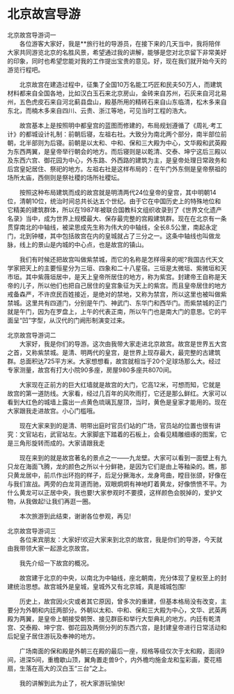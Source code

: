 # 北京故宫导游  
北京故宫导游词一  
　　各位游客大家好，我是**旅行社的导游员，在接下来的几天当中，我将陪伴大家共同游览北京的名胜风景，希望通过我的讲解，能够是您对北京留下非常美好的印象，同时也希望您能对我的工作提出宝贵的意见。好，现在我们就开始今天的游览行程吧。  

　　北京故宫在建造过程中，征集了全国10万名能工巧匠和民夫50万人，而建筑材料都来自全国各地，比如汉白玉石来北京房山，金砖来自苏州，石灰来自河北易州，五色虎皮石来自河北蓟县盘山，殿基所用的精砖石来自山东临清，松木多来自东北，而楠木多来自四川、云贵、浙江等地，可见当时工程的浩大。  

　　故宫基本上是按照明中都皇宫的蓝图而修建的，布局规划遵循了《周礼·考工计》的都城设计礼制：前朝后寝，左祖右社。大致分为南北两个部分，南半部位前朝，北半部则为后寝。前朝是以太和、中和、保和三大殿为中心，文华殿和武英殿为东西两翼，是皇帝举行朝会的地方。而后寝则是以乾清、交泰、坤宁这后三殿以及东西六宫、御花园为中心，外东路、外西路的建筑为主，是皇帝处理日常政务和后宫皇妃居住、祭祀的地方。左祖右社是这样布局的：在午门外东侧是皇帝祭祖的场所太庙，西侧则是祭社稷的场所社稷坛。  

　　按照这种布局建筑而成的故宫就是明清两代24位皇帝的皇宫，其中明朝14位，清朝10位，统治时间总共长达五个世纪。由于它在中国历史上的特殊地位和它精美的建筑群体，所以在1987年被联合国教科文组织收录到了《世界文化遗产名录》当中，成为世界上规模最大、保存最完整的宫殿建筑群。现在在北京有一条贯穿南北的中轴线，被梁思成先生称为伟大的中轴线，全长8.5公里，南起永定门，北到钟楼，其中包括故宫在内的皇城就占了三分之一。这条中轴线也叫做龙脉，线上的景山是内城的中心点，也是故宫的镇山。  

　　我们有时候还把故宫叫做紫禁城，而它的名称是怎样得来的呢?我国古代天文学家把天上的主要恒星分为三垣、四象和二十八星宿。三垣是太微垣、紫微垣和天市垣。其中紫薇垣居中，是天上皇帝所居住的地方，称为紫宫。封建帝王自称是天帝的儿子，所以他们也把自己居住的皇宫象征为天上的紫宫。而且皇帝居住的地方戒备森严，不许庶民百姓接近，是绝对的禁地，又称为禁宫，所以这里也被叫做紫禁城。这里共有四道门，分别是午门、神武门、东华门和西华门。而紫禁城的正门就是午门，因为在罗盘上，上午的代表正南，所以午门也是南大门的意思。它的平面呈“凹”字型，从汉代的门阙形制演变过来。  

北京故宫导游词二  
　　大家好，我是你们的导游。这次由我带大家走进北京故宫。故宫是世界五大宫之首，又称紫禁城。是清、明两代的皇宫，是世界上现存最大，最完整的古建筑群。总面积达725平方米。大家想想看，故宫就相当于20个足球场那么大。经过专家测量，故宫有打大小院90多座，房屋980多座共8070间。  

　　大家现在正前方的巨大红墙就是故宫的大门，它高12米，可想而知，它就是故宫的第一道防线。大家看，经过几百年的风吹雨打，它还是那么鲜红。大家可以看到大红色的城墙上露出一点黄色琉璃瓦屋顶，当时，黄色是皇家才能用的。现在大家跟我走进故宫。小心门槛哦。  

　　现在大家来到的是清、明带出庭时官员们站的广场，官员站的位置也很有讲究：文官站右，武官站左。大家脚底下踏着的石板上，会看见精雕细琢的图案，它是三角形旋转而成的。大家请跟我走  

　　现在来到的就是故宫著名的景点之一——九龙壁。大家可以看到一面壁上有九只龙在海面飞腾，龙的颜色之所以十分鲜艳，是因为它们是由上等釉染的。瞧，那只黄龙居中，前爪作出环抱的样子，后足分撅海水，龙身弯曲，瞠目张颌，好像在与我们宣战。两旁的白龙背道而驰，双眼炯炯有神地盯着黄龙，好像愤愤不平。为什么黄龙可以正居中央，我也要!大家参观时不要摸，这样颜色会脱掉的，爱护文物，从我做起!让我们再逛一圈。  

　　本次旅游到此结束，谢谢各位参观，再见!  

北京故宫导游词三  
　　各位来宾朋友：大家好!欢迎大家来到北京的故宫，我是你们的导游，今天就由我带领大家一起游北京故宫。  

　　我先介绍一下故宫的概况。  

　　故宫建于北京的中央，以南北为中轴线，座北朝南，充分体现了皇权至上的封建统治思想。故宫城外是皇城，皇城外又有北京城，真是城城包围!  

　　历史上，故宫因火灾或者其它原因，曾多次的重建，但基本格局没有改变，主要分为外朝和内廷两部分。外朝以太和、中和、保和三大殿为中心，文华、武英两殿为两翼，是皇帝上朝接受朝贺、接见群臣和举行大型典礼的地方。内廷有乾清宫、交泰殿、坤宁宫、御花园及两侧分列的东西六宫，是封建皇帝进行日常活动和后妃皇子居住游玩及奉神的地方。  

　　广场南面的保和殿是外朝三在殿的最后一座，规格等级仅次于太和殿，面阔9间，进深5间，重檐歇山顶，翼角置走兽9个，内外檐均施金龙和玺彩画，菱花梧扇，生落在高大的汉白玉“三台”之上。  

　　我的讲解到此为止了，祝大家游玩愉快!  